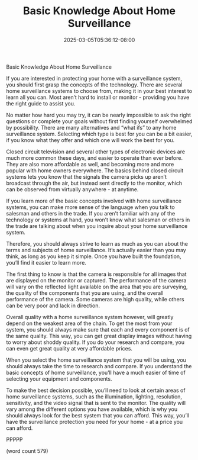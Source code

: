 ﻿---
title: "Basic Knowledge About Home Surveillance"
date: 2025-03-05T05:36:12-08:00
description: "Home Security Tips for Web Success"
featured_image: "/images/Home Security.jpg"
tags: ["Home Security"]
---

Basic Knowledge About Home Surveillance

If you are interested in protecting your home with a surveillance system, you should first grasp the concepts of the technology.  There are several home surveillance systems to choose from, making it in your best interest to learn all you can.  Most aren’t hard to install or monitor - providing you have the right guide to assist you.

No matter how hard you may try, it can be nearly impossible to ask the right questions or complete your goals without first finding yourself overwhelmed by possibility.  There are many alternatives and “what ifs” to any home surveillance system.  Selecting which type is best for you can be a bit easier, if you know what they offer and which one will work the best for you.

Closed circuit television and several other types of electronic devices are much more common these days, and easier to operate than ever before.  They are also more affordable as well, and becoming more and more popular with home owners everywhere.  The basics behind closed circuit systems lets you know that the signals the camera picks up aren’t broadcast through the air, but instead sent directly to the monitor, which can be observed from virtually anywhere - at anytime.

If you learn more of the basic concepts involved with home surveillance systems, you can make more sense of the language when you talk to salesman and others in the trade.  If you aren’t familiar with any of the technology or systems at hand, you won’t know what salesman or others in the trade are talking about when you inquire about your home surveillance system.

Therefore, you should always strive to learn as much as you can about the terms and subjects of home surveillance.  It’s actually easier than you may think, as long as you keep it simple.  Once you have built the foundation, you’ll find it easier to learn more.  

The first thing to know is that the camera is responsible for all images that are displayed on the monitor or captured.  The performance of the camera will vary on the reflected light available on the area that you are surveying, the quality of the components that you are using, and the overall performance of the camera.  Some cameras are high quality, while others can be very poor and lack in direction.

Overall quality with a home surveillance system however, will greatly depend on the weakest area of the chain.  To get the most from your system, you should always make sure that each and every component is of the same quality.  This way, you can get great display images without having to worry about shoddy quality.  If you do your research and compare, you can even get great quality at very affordable prices.

When you select the home surveillance system that you will be using, you should always take the time to research and compare.  If you understand the basic concepts of home surveillance, you’ll have a much easier of time of selecting your equipment and components.  

To make the best decision possible, you’ll need to look at certain areas of home surveillance systems, such as the illumination, lighting, resolution, sensitivity, and the video signal that is sent to the monitor.  The quality will vary among the different options you have available, which is why you should always look for the best system that you can afford.  This way, you’ll have the surveillance protection you need for your home - at a price you can afford.

PPPPP

(word count 579)
